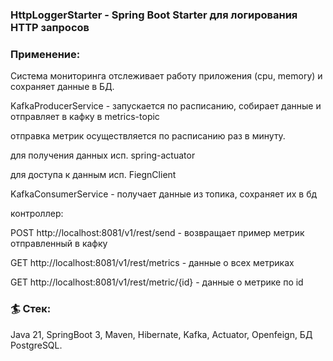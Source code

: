 ### HttpLoggerStarter - Spring Boot Starter для логирования HTTP запросов

### Применение:

Система мониторинга отслеживает работу приложения (cpu, memory) и сохраняет данные в БД.

KafkaProducerService - запускается по расписанию, собирает данные и отправляет в кафку в metrics-topic

отправка метрик осуществляется по расписанию раз в минуту.

для получения данных исп. spring-actuator

для доступа к данным исп. FiegnClient

KafkaConsumerService - получает данные из топика, сохраняет их в бд

контроллер:

POST http://localhost:8081/v1/rest/send - возвращает пример метрик отправленный в кафку

GET http://localhost:8081/v1/rest/metrics - данные о всех метриках 

GET http://localhost:8081/v1/rest/metric/{id} - данные о метрике по id

### 🏄 Стек:
Java 21, SpringBoot 3, Maven, Hibernate, Kafka, Actuator, Openfeign, БД PostgreSQL.

